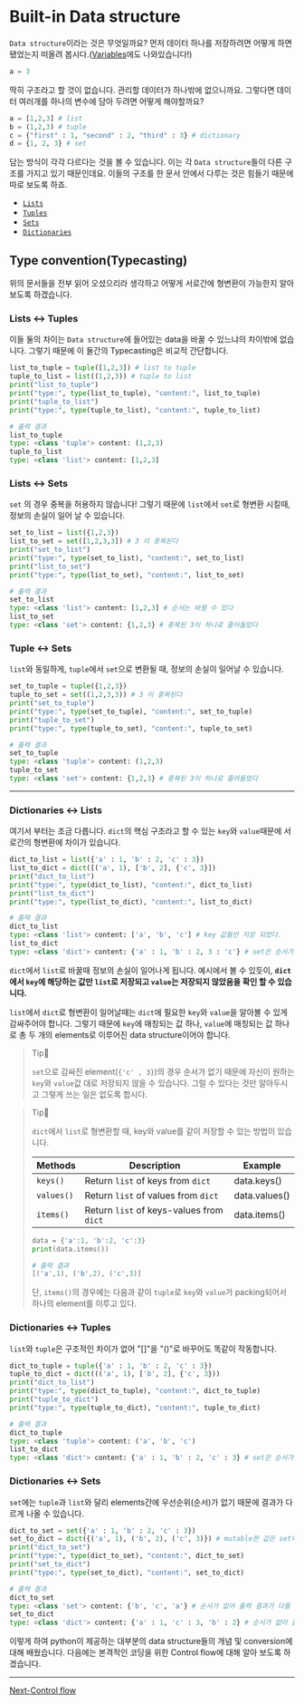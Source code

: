 # Built-in Data structure

`Data structure`이라는 것은 무엇일까요? 먼저 데이터 하나를 저장하려면 어떻게 하면 됐었는지 떠올려 봅시다.([Variables](./Variables.md)에도 나와있습니다!)

```python
a = 3
```

딱히 구조라고 할 것이 없습니다. 관리할 데이터가 하나밖에 없으니까요. 그렇다면 데이터 여러개를 하나의 변수에 담아 두려면 어떻게 해야할까요?

```python
a = [1,2,3] # list
b = (1,2,3) # tuple
c = {"first" : 1, "second" : 2, "third" : 3} # dictionary
d = {1, 2, 3} # set
```

담는 방식이 각각 다르다는 것을 볼 수 있습니다. 이는 각 `Data structure`들이 다른 구조를 가지고 있기 때문인데요. 이들의 구조를 한 문서 안에서 다루는 것은 힘들기 때문에 따로 보도록 하죠.

- [`Lists`](./Lists.md)
- [`Tuples`](./Tuples.md)
- [`Sets`](./Sets.md)
- [`Dictionaries`](./Dictionaries.md)

## Type convention(Typecasting)

위의 문서들을 전부 읽어 오셨으리라 생각하고 어떻게 서로간에 형변환이 가능한지 알아보도록 하겠습니다.

### Lists ↔ Tuples

이들 둘의 차이는 `Data structure`에 들어있는 data을 바꿀 수 있느냐의 차이밖에 없습니다. 그렇기 때문에 이 둘간의 Typecasting은 비교적 간단합니다.

```python
list_to_tuple = tuple([1,2,3]) # list to tuple
tuple_to_list = list((1,2,3)) # tuple to list
print("list_to_tuple")
print("type:", type(list_to_tuple), "content:", list_to_tuple)
print("tuple_to_list")
print("type:", type(tuple_to_list), "content:", tuple_to_list)
```

```python
# 출력 결과
list_to_tuple
type: <class 'tuple'> content: (1,2,3)
tuple_to_list
type: <class 'list'> content: [1,2,3]
```

### Lists ↔ Sets

`set` 의 경우 중복을 허용하지 않습니다! 그렇기 때문에 `list`에서 `set`로 형변환 시킬때, 정보의 손실이 일어 날 수 있습니다.

```python
set_to_list = list({1,2,3})
list_to_set = set([1,2,3,3]) # 3 이 중복된다
print("set_to_list")
print("type:", type(set_to_list), "content:", set_to_list)
print("list_to_set")
print("type:", type(list_to_set), "content:", list_to_set)
```

```python
# 출력 결과
set_to_list
type: <class 'list'> content: [1,2,3] # 순서는 바뀔 수 있다
list_to_set
type: <class 'set'> content: {1,2,3} # 중복된 3이 하나로 줄어들었다
```

### Tuple ↔ Sets

`list`와 동일하게, `tuple`에서 `set`으로 변환될 때, 정보의 손실이 일어날 수 있습니다.

```python
set_to_tuple = tuple({1,2,3})
tuple_to_set = set((1,2,3,3)) # 3 이 중복된다
print("set_to_tuple")
print("type:", type(set_to_tuple), "content:", set_to_tuple)
print("tuple_to_set")
print("type:", type(tuple_to_set), "content:", tuple_to_set)
```

```python
# 출력 결과
set_to_tuple
type: <class 'tuple'> content: (1,2,3)
tuple_to_set
type: <class 'set'> content: {1,2,3} # 중복된 3이 하나로 줄어들었다
```

---

### Dictionaries ↔ Lists

여기서 부터는 조금 다릅니다. `dict`의 핵심 구조라고 할 수 있는 `key`와 `value`때문에 서로간의 형변환에 차이가 있습니다.

```python
dict_to_list = list({'a' : 1, 'b' : 2, 'c' : 3}) 
list_to_dict = dict([('a', 1), ['b', 2], {'c', 3}])
print("dict_to_list")
print("type:", type(dict_to_list), "content:", dict_to_list)
print("list_to_dict")
print("type:", type(list_to_dict), "content:", list_to_dict)
```

```python
# 출력 결과
dict_to_list
type: <class 'list'> content: ['a', 'b', 'c'] # key 값들만 저장 되었다.
list_to_dict
type: <class 'dict'> content: {'a' : 1, 'b' : 2, 3 : 'c'} # set은 순서가 바뀔 수 있다
```

`dict`에서 `list`로 바꿀때 정보의 손실이 일어나게 됩니다. 예시에서 볼 수 있듯이, **`dict`에서 `key`에 해당하는 값만 `list`로 저장되고 `value`는 저장되지 않았음을 확인 할 수 있습니다.**

`list`에서 `dict`로 형변환이 일어날때는 `dict`에 필요한 `key`와 `value`을 알아볼 수 있게 감싸주어야 합니다. 그렇기 때문에 `key`에 매칭되는 값 하나, `value`에 매칭되는 값 하나로 총 두 개의 elements로 이루어진 data structure이어야 합니다. 

> Tip👀
>
> `set`으로 감싸진 element(`{'c' , 3}`)의 경우 순서가 없기 때문에 자신이 원하는 `key`와 `value`값 대로 저장되지 않을 수 있습니다. 그럴 수 있다는 것만 알아두시고 그렇게 쓰는 일은 없도록 합시다.

> Tip👀
>
> `dict`에서 `list`로 형변환할 때, key와 value를 같이 저장할 수 있는 방법이 있습니다.
>
> | Methods    | Description                              | Example       |
> | ---------- | ---------------------------------------- | ------------- |
> | `keys()`   | Return `list` of keys from `dict`        | data.keys()   |
> | `values()` | Return `list` of values from `dict`      | data.values() |
> | `items()`  | Return `list` of keys-values from `dict` | data.items()  |
>
> ```python
> data = {'a':1, 'b':2, 'c':3}
> print(data.items())
> ```
>
> ```python
> # 출력 결과
> [('a',1), ('b',2), ('c',3)]
> ```
>
> 단, `items()`의 경우에는 다음과 같이 `tuple`로 `key`와 `value`가 packing되어서 하나의 element를 이루고 있다.

### Dictionaries ↔ Tuples

`list`와 `tuple`은 구조적인 차이가 없어 "[]"을 "()"로 바꾸어도 똑같이 작동합니다.

```python
dict_to_tuple = tuple({'a' : 1, 'b' : 2, 'c' : 3})
tuple_to_dict = dict((('a', 1), ['b', 2], {'c', 3}))
print("dict_to_list")
print("type:", type(dict_to_tuple), "content:", dict_to_tuple)
print("tuple_to_dict")
print("type:", type(tuple_to_dict), "content:", tuple_to_dict)
```

```python
# 출력 결과
dict_to_tuple
type: <class 'tuple'> content: ('a', 'b', 'c')
list_to_dict
type: <class 'dict'> content: {'a' : 1, 'b' : 2, 'c' : 3} # set은 순서가 바뀔 수 있다
```

### Dictionaries ↔ Sets

`set`에는 `tuple`과 `list`와 달리 elements간에 우선순위(순서)가 없기 때문에 결과가 다르게 나올 수 있습니다.

```python
dict_to_set = set({'a' : 1, 'b' : 2, 'c' : 3})
set_to_dict = dict({('a', 1), ('b', 2), ('c', 3)}) # mutable한 값은 set에 담지 못한다.
print("dict_to_set")
print("type:", type(dict_to_set), "content:", dict_to_set)
print("set_to_dict")
print("type:", type(set_to_dict), "content:", set_to_dict)
```

```python
# 출력 결과
dict_to_set
type: <class 'set'> content: {'b', 'c', 'a'} # 순서가 없어 출력 결과가 다를 수 있다.
set_to_dict
type: <class 'dict'> content: {'a' : 1, 'c' : 3, 'b' : 2} # 순서가 없어 출력 결과가 다를 수 있다.
```

이렇게 하여 python이 제공하는 대부분의 data structure들의 개념 및 conversion에 대해 배웠습니다. 다음에는 본격적인 코딩을 위한 Control flow에 대해 알아 보도록 하겠습니다.

---

[Next-Control flow](./Control-flow.md)